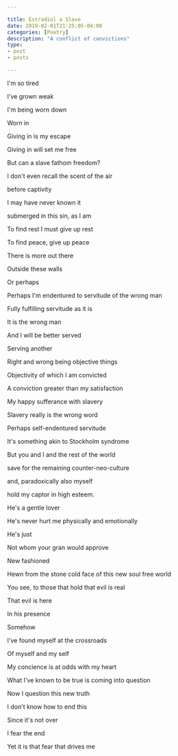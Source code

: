 ```yaml
---

title: Estradiol a Slave
date: 2019-02-01T21:25:05-04:00
categories: [Poetry]
description: "A conflict of convictions"
type:
- post
- posts

---
```



I'm so tired

I've grown weak

I'm being worn down

Worn in

Giving in is my escape

Giving in will set me free

But can a slave fathom freedom?

I don't even recall the scent of the air

before captivity

I may have never known it

submerged in this sin, as I am

To find rest I must give up rest

To find peace, give up peace

There is more out there

Outside these walls

Or perhaps

Perhaps I'm endentured to servitude of the wrong man

Fully fulfilling servitude as it is

It is the wrong man

And I will be better served

Serving another

Right and wrong being objective things

Objectivity of which I am convicted

A conviction greater than my satisfaction

My happy sufferance with slavery

Slavery really is the wrong word

Perhaps self-endentured servitude

It's something akin to Stockholm syndrome

But you and I and the rest of the world

save for the remaining counter-neo-culture

and, paradoxically also myself

hold my captor in high esteem.

He's a gentle lover

He's never hurt me physically and emotionally

He's just

Not whom your gran would approve

New fashioned

Hewn from the stone cold face of this new soul free world

You see, to those that hold that evil is real

That evil is here

In his presence

Somehow

I've found myself at the crossroads

Of myself and my self

My concience is at odds with my heart

What I've known to be true is coming into question

Now I question this new truth

I don't know how to end this

Since it's not over

I fear the end

Yet it is that fear that drives me